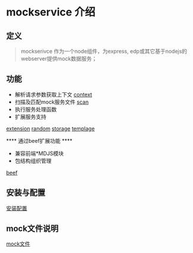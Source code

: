 mockservice 介绍
=====

定义
----------------

> mockserivce 作为一个node组件，为express, edp或其它基于nodejs的webserver提供mock数据服务；


功能
----------------

- 解析请求参数获取上下文 [context](context.md)
- 扫描及匹配mock服务文件 [scan](scan.md)
- 执行服务处理函数
- 扩展服务支持 

[extension](extension.md)
[random](random.md)
[storage](storage.md)
[templage](template.md)


**** 通过beef扩展功能 ****

- 兼容前端*MDJS模块
- 包结构组织管理

[beef](beef.md)

安装与配置
---------------

[安装配置](config.md)


mock文件说明
-----------------
[mock文件](mock.md)




